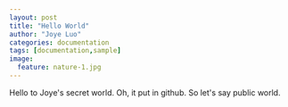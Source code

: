 ```yaml
---
layout: post
title: "Hello World"
author: "Joye Luo"
categories: documentation
tags: [documentation,sample]
image:
  feature: nature-1.jpg
---
```


Hello to Joye's secret world. Oh, it put in github. So let's say public world.